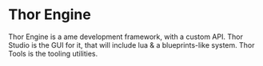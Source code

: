 # Thor Engine
 
Thor Engine is a ame development framework, with a custom API.
Thor Studio is the GUI for it, that will include lua & a blueprints-like system.
Thor Tools is the tooling utilities.
